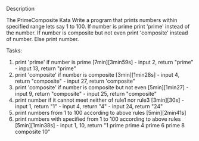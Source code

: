 Description

  The PrimeComposite Kata
  Write a program that prints numbers within specified range lets say 1 to 100.
  If number is prime print 'prime' instead of the number.
  If number is composite but not even print 'composite' instead of number.
  Else print number.
  
Tasks:
  1. print 'prime' if number is prime [7min][3min59s]
    - input 2, return "prime"
    - input 13, return "prime"
  2. print 'composite' if number is composite [3min][1min28s]
    - input 4, return "composite"
    - input 27, return 'composite"
  3. print 'composite' if number is composite but not even [5min][1min27]
    - input 9, return "composite"
    - input 25, return "composite"
  4. print number if it cannot meet neither of rule1 nor rule3 [3min][30s]
    - input 1, return "1"
    - input 4, return "4"
    - input 24, return "24"
  5. print numbers from 1 to 100 according to above rules [5min][2min41s]
  6. print numbers with specified from 1 to 100 according to above rules [5min][1min38s]
    - input 1, 10, return "1 prime prime 4 prime 6 prime 8 composite 10"
